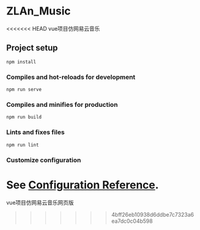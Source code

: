 # ZLAn_Music
<<<<<<< HEAD
vue项目仿网易云音乐

## Project setup
```
npm install
```

### Compiles and hot-reloads for development
```
npm run serve
```

### Compiles and minifies for production
```
npm run build
```

### Lints and fixes files
```
npm run lint
```

### Customize configuration
See [Configuration Reference](https://cli.vuejs.org/config/).
=======
vue项目仿网易云音乐网页版
>>>>>>> 4bff26eb10938d6ddbe7c7323a6ea7dc0c04b598
